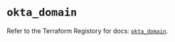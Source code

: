 # `okta_domain`

Refer to the Terraform Registory for docs: [`okta_domain`](https://registry.terraform.io/providers/okta/okta/4.4.1/docs/resources/domain).
